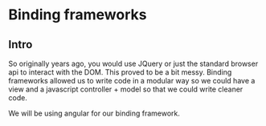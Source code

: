 # Binding frameworks

## Intro

So originally years ago, you would use JQuery or just the standard browser api to interact with the DOM. This proved to be a bit messy. Binding frameworks allowed us to write code in a modular way so we could have a view and a javascript controller + model so that we could write cleaner code.

We will be using angular for our binding framework.
